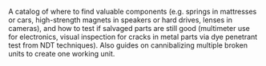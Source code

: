 A catalog of where to find valuable components (e.g. springs in mattresses or cars, high-strength magnets in speakers or hard drives, lenses in cameras), and how to test if salvaged parts are still good (multimeter use for electronics, visual inspection for cracks in metal parts via dye penetrant test from NDT techniques). Also guides on cannibalizing multiple broken units to create one working unit.